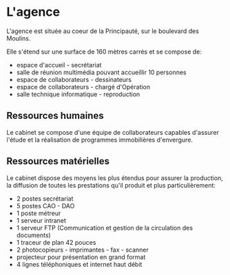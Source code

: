 # L'agence

L'agence est située au coeur de la Principauté, sur le boulevard des Moulins.

Elle s'étend sur une surface de 160 mètres carrés et se compose de:

* espace d'accueil - secrétariat
* salle de réunion multimédia pouvant accueillir 10 personnes
* espace de collaborateurs - dessinateurs
* espace de collaborateurs - chargé d'Opération
* salle technique informatique - reproduction

## Ressources humaines

Le cabinet se compose d'une équipe de collaborateurs capables d'assurer l'étude et la réalisation de programmes immobilières d'envergure.

## Ressources matérielles

Le cabinet dispose des moyens les plus étendus pour assurer la production, la diffusion de toutes les prestations qu'il produit et plus particulièrement:

* 2 postes secrétariat
* 5 postes CAO - DAO
* 1 poste métreur
* 1 serveur intranet
* 1 serveur FTP (Communication et gestion de la circulation des documents)
* 1 traceur de plan 42 pouces
* 2 photocopieurs - imprimantes - fax - scanner
* projecteur pour présentation en grand format
* 4 lignes téléphoniques et internet haut débit